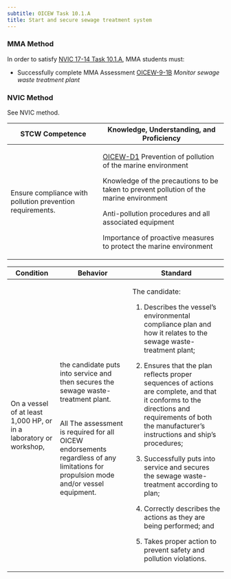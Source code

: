 ```yaml
---
subtitle: OICEW Task 10.1.A 
title: Start and secure sewage treatment system
---
```



### MMA Method

In order to satisfy  [NVIC 17-14  Task  10.1.A]({{site.baseurl}}/assets/images/nvic-17-14.pdf), MMA students must:

* Successfully complete MMA Assessment [OICEW-9-1B]({{site.baseurl}}/assessments/Engine/OICEW-9-1B) *Monitor sewage waste treatment plant*


### NVIC Method

<a onclick="togglevisibility('nvic_methods')" >See NVIC method.</a>

<div id='nvic_methods' class='hide'>

<table>
<thead>
<tr>
<th class='forty'> STCW Competence </th>
<th class='sixty'> Knowledge, Understanding, and Proficiency </th>
</tr>
</thead>




<tbody>
<tr><td markdown='1'>

Ensure compliance with pollution prevention requirements.

</td><td markdown='1'>

[OICEW-D1](../../tables/31.html#OICEW-D1) Prevention of pollution of the marine environment 

Knowledge of the precautions to be taken to prevent pollution of the marine environment 

Anti-pollution procedures and all associated equipment 

Importance of proactive measures to protect the marine environment

</td></tr>


</tbody>
</table>


<table>
<thead>
<tr><th class='twenty'>  Condition </th><th class='twenty'> Behavior </th><th  class='sixty'>Standard </th></tr>
</thead>
<tbody >



<tr><td markdown='1'>

On a vessel of at least 1,000 HP, or in a laboratory or workshop,

</td><td markdown='1'>

the candidate puts into service and then secures the sewage waste- treatment plant.

<br>

<div class="tooltip">All
<span class="tooltiptext">
The assessment is required for all OICEW endorsements regardless of any limitations for propulsion mode and/or vessel equipment.
</span>
</div>


</td><td markdown='1'>

The candidate:

1. Describes the vessel’s environmental compliance plan and how it relates to the sewage waste-treatment plant;

2. Ensures that the plan reflects proper sequences of actions are complete, and that it conforms to the directions and requirements of both the manufacturer’s instructions and ship’s procedures;

3. Successfully puts into service and secures the sewage waste- treatment according to plan;

4. Correctly describes the actions as they are being performed; and

5. Takes proper action to prevent safety and pollution violations.

</td></tr>
</tbody>
</table>
</div>
